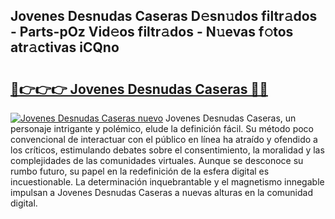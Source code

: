 ## Jovenes Desnudas Caseras D𝚎sn𝚞dos filtr𝚊dos - Parts-pOz Vid𝚎os filtr𝚊dos - N𝚞evas f𝚘tos atr𝚊ctivas iCQno

# <h2><a href="http://mbcmq7.tromn.icu/?c=Jovenes+Desnudas+Caseras">🔗👉👉👉 Jovenes Desnudas Caseras 🔗🔗</a></h2>

[![Jovenes Desnudas Caseras nuevo](https://i.imgur.com/pEAQMta.gif)](http://mbcmq7.tromn.icu/?c=Jovenes+Desnudas+Caseras)
Jovenes Desnudas Caseras, un personaje intrigante y polémico, elude la definición fácil. Su método poco convencional de interactuar con el público en línea ha atraído y ofendido a los críticos, estimulando debates sobre el consentimiento, la moralidad y las complejidades de las comunidades virtuales. Aunque se desconoce su rumbo futuro, su papel en la redefinición de la esfera digital es incuestionable. La determinación inquebrantable y el magnetismo innegable impulsan a Jovenes Desnudas Caseras a nuevas alturas en la comunidad digital.

